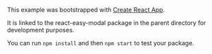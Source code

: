 This example was bootstrapped with [Create React App](https://github.com/facebook/create-react-app).

It is linked to the react-easy-modal package in the parent directory for development purposes.

You can run `npm install` and then `npm start` to test your package.
